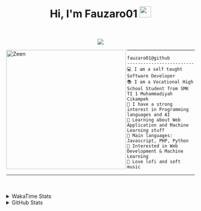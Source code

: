 <h1 align="center">
Hi, I'm Fauzaro01
  <img src="https://media.giphy.com/media/hvRJCLFzcasrR4ia7z/giphy.gif" width="30"></h1>
<br/>

<p align="center">
  <a href="https://github.com/DenverCoder1/readme-typing-svg">
    <img src="https://readme-typing-svg.herokuapp.com?lines=Chill%20and%20Coding;Full+Stack+Web+Developer;Student;Software%20Develover;Always%20learning%20new%20things&center=true&width=380&height=45"></a>
</p>

<img align="left" src="https://media.tenor.com/pNQi8B0fo1UAAAAi/gura-dance.gif" alt="Zeen" width="320" height="320" />
<hr>

```
fauzaro01@github
-------------------------
💻 I am a self taught Software Developer
📚 I am a Vocational High School Student from SMK TI 1 Muhammadiyah Cikampek
📝 I have a strong interest in Programming languages and AI
🌱 Learning about Web Application and Machine Learning stuff
🌟 Main languages: Javascript, PHP, Python
🚩 Interested in Web Development & Machine Learning
🎵 Love lofi and soft music 
```

<hr>
<br><br>
<details>
  <summary>
     WakaTime Stats
  </summary>
  <br>
  <!--START_SECTION:waka-->

```txt
From: 10 September 2021 - To: 03 July 2024

Total Time: 559 hrs 25 mins

JavaScript          179 hrs 22 mins ████████░░░░░░░░░░░░░░░░░   32.06 %
PHP                 89 hrs 53 mins  ████░░░░░░░░░░░░░░░░░░░░░   16.07 %
EJS                 56 hrs 10 mins  ██▓░░░░░░░░░░░░░░░░░░░░░░   10.04 %
Blade Template      46 hrs 18 mins  ██░░░░░░░░░░░░░░░░░░░░░░░   08.28 %
HTML                42 hrs 30 mins  ██░░░░░░░░░░░░░░░░░░░░░░░   07.60 %
Java                41 hrs 45 mins  ██░░░░░░░░░░░░░░░░░░░░░░░   07.47 %
JSON                27 hrs 39 mins  █▒░░░░░░░░░░░░░░░░░░░░░░░   04.94 %
CSS                 24 hrs 7 mins   █░░░░░░░░░░░░░░░░░░░░░░░░   04.31 %
Python              13 hrs 26 mins  ▓░░░░░░░░░░░░░░░░░░░░░░░░   02.40 %
Other               5 hrs 32 mins   ▒░░░░░░░░░░░░░░░░░░░░░░░░   00.99 %
```

<!--END_SECTION:waka-->
</details>
<details>
  <summary>
    GitHub Stats
  </summary>
  <br>
  <div align="center">
    <img src="https://github-readme-stats.vercel.app/api?username=Fauzaro01&show_icons=true&theme=algolia" alt="Fauzaro01's GitHub Stats" style="margin: 20px;" />
    <img src="https://github-readme-streak-stats.herokuapp.com/?user=Fauzaro01&theme=algolia" alt="Fauzaro01's GitHub Streak" style="margin: 20px;" />
  </div>

  <div align="center">
    <img src="https://github-readme-stats.vercel.app/api?username=Fauzaro01&show_icons=true&locale=en&count_private=true&hide_rank=true&custom_title=My%20GitHub%20Stats&disable_animations=true&theme=algolia" alt="Fauzaro01's Stars" style="margin: 20px;" />
    <img src="https://github-readme-stats.vercel.app/api/top-langs/?username=Fauzaro01&langs_count=8&theme=algolia&layout=compact" alt="Top Languages" style="margin: 20px;" />
  </div>
</details>
